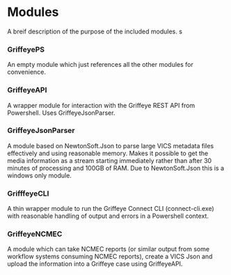 ﻿# Modules

A breif description of the purpose of the included modules.
s
### GriffeyePS

An empty module which just references all the other modules for convenience.

### GriffeyeAPI

A wrapper module for interaction with the Griffeye REST API from Powershell.
Uses GriffeyeJsonParser.

### GriffeyeJsonParser

A module based on NewtonSoft.Json to parse large VICS metadata files effectively
and using reasonable memory. Makes it possible to get the media information as
a stream starting immediately rather than after 30 minutes of processing and 100GB
of RAM. Due to NewtonSoft.Json this is a windows only module.

### GrifffeyeCLI

A thin wrapper module to run the Griffeye Connect CLI (connect-cli.exe) with
reasonable handling of output and errors in a Powershell context.

### GriffeyeNCMEC

A module which can take NCMEC reports (or similar output from some workflow
systems consuming NCMEC reports), create a VICS Json and upload the information
into a Griffeye case using GriffeyeAPI.
